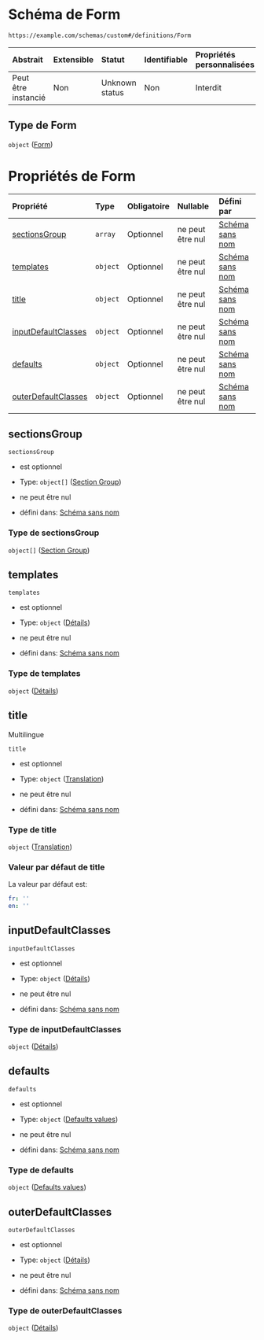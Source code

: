 # Schéma de Form

```txt
https://example.com/schemas/custom#/definitions/Form
```



| Abstrait            | Extensible | Statut         | Identifiable | Propriétés personnalisées | Propriétés Additionnelles | Limites d'accès | Défini dans                                                                        |
| :------------------ | :--------- | :------------- | :----------- | :------------------------ | :------------------------ | :-------------- | :--------------------------------------------------------------------------------- |
| Peut être instancié | Non        | Unknown status | Non          | Interdit                  | Interdit                  | aucun           | [FRW.form.schema.json\*](../out/FRW.form.schema.json "ouvrir le schéma d'origine") |

## Type de Form

`object` ([Form](frw-definitions-form.md))

# Propriétés de Form

| Propriété                                   | Type     | Obligatoire | Nullable         | Défini par                                                                                                                                                      |
| :------------------------------------------ | :------- | :---------- | :--------------- | :-------------------------------------------------------------------------------------------------------------------------------------------------------------- |
| [sectionsGroup](#sectionsgroup)             | `array`  | Optionnel   | ne peut être nul | [Schéma sans nom](frw-definitions-form-properties-sectionsgroup.md "https://example.com/schemas/custom#/definitions/Form/properties/sectionsGroup")             |
| [templates](#templates)                     | `object` | Optionnel   | ne peut être nul | [Schéma sans nom](frw-definitions-form-properties-templates.md "https://example.com/schemas/custom#/definitions/Form/properties/templates")                     |
| [title](#title)                             | `object` | Optionnel   | ne peut être nul | [Schéma sans nom](frw-definitions-translation.md "https://example.com/schemas/custom#/definitions/Form/properties/title")                                       |
| [inputDefaultClasses](#inputdefaultclasses) | `object` | Optionnel   | ne peut être nul | [Schéma sans nom](frw-definitions-form-properties-inputdefaultclasses.md "https://example.com/schemas/custom#/definitions/Form/properties/inputDefaultClasses") |
| [defaults](#defaults)                       | `object` | Optionnel   | ne peut être nul | [Schéma sans nom](frw-definitions-form-properties-defaults-values.md "https://example.com/schemas/custom#/definitions/Form/properties/defaults")                |
| [outerDefaultClasses](#outerdefaultclasses) | `object` | Optionnel   | ne peut être nul | [Schéma sans nom](frw-definitions-form-properties-outerdefaultclasses.md "https://example.com/schemas/custom#/definitions/Form/properties/outerDefaultClasses") |

## sectionsGroup



`sectionsGroup`

*   est optionnel

*   Type: `object[]` ([Section Group](frw-definitions-section-group.md))

*   ne peut être nul

*   défini dans: [Schéma sans nom](frw-definitions-form-properties-sectionsgroup.md "https://example.com/schemas/custom#/definitions/Form/properties/sectionsGroup")

### Type de sectionsGroup

`object[]` ([Section Group](frw-definitions-section-group.md))

## templates



`templates`

*   est optionnel

*   Type: `object` ([Détails](frw-definitions-form-properties-templates.md))

*   ne peut être nul

*   défini dans: [Schéma sans nom](frw-definitions-form-properties-templates.md "https://example.com/schemas/custom#/definitions/Form/properties/templates")

### Type de templates

`object` ([Détails](frw-definitions-form-properties-templates.md))

## title

Multilingue

`title`

*   est optionnel

*   Type: `object` ([Translation](frw-definitions-translation.md))

*   ne peut être nul

*   défini dans: [Schéma sans nom](frw-definitions-translation.md "https://example.com/schemas/custom#/definitions/Form/properties/title")

### Type de title

`object` ([Translation](frw-definitions-translation.md))

### Valeur par défaut de title

La valeur par défaut est:

```yaml
fr: ''
en: ''

```

## inputDefaultClasses



`inputDefaultClasses`

*   est optionnel

*   Type: `object` ([Détails](frw-definitions-form-properties-inputdefaultclasses.md))

*   ne peut être nul

*   défini dans: [Schéma sans nom](frw-definitions-form-properties-inputdefaultclasses.md "https://example.com/schemas/custom#/definitions/Form/properties/inputDefaultClasses")

### Type de inputDefaultClasses

`object` ([Détails](frw-definitions-form-properties-inputdefaultclasses.md))

## defaults



`defaults`

*   est optionnel

*   Type: `object` ([Defaults values](frw-definitions-form-properties-defaults-values.md))

*   ne peut être nul

*   défini dans: [Schéma sans nom](frw-definitions-form-properties-defaults-values.md "https://example.com/schemas/custom#/definitions/Form/properties/defaults")

### Type de defaults

`object` ([Defaults values](frw-definitions-form-properties-defaults-values.md))

## outerDefaultClasses



`outerDefaultClasses`

*   est optionnel

*   Type: `object` ([Détails](frw-definitions-form-properties-outerdefaultclasses.md))

*   ne peut être nul

*   défini dans: [Schéma sans nom](frw-definitions-form-properties-outerdefaultclasses.md "https://example.com/schemas/custom#/definitions/Form/properties/outerDefaultClasses")

### Type de outerDefaultClasses

`object` ([Détails](frw-definitions-form-properties-outerdefaultclasses.md))
